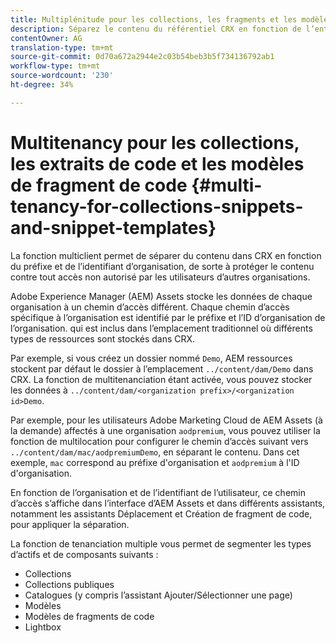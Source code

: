 ```yaml
---
title: Multiplénitude pour les collections, les fragments et les modèles de fragments de code
description: Séparez le contenu du référentiel CRX en fonction de l’entreprise cliente afin d’empêcher tout accès non autorisé.
contentOwner: AG
translation-type: tm+mt
source-git-commit: 0d70a672a2944e2c03b54beb3b5f734136792ab1
workflow-type: tm+mt
source-wordcount: '230'
ht-degree: 34%

---
```



# Multitenancy pour les collections, les extraits de code et les modèles de fragment de code {#multi-tenancy-for-collections-snippets-and-snippet-templates}

La fonction multiclient permet de séparer du contenu dans CRX en fonction du préfixe et de l’identifiant d’organisation, de sorte à protéger le contenu contre tout accès non autorisé par les utilisateurs d’autres organisations.

Adobe Experience Manager (AEM) Assets stocke les données de chaque organisation à un chemin d’accès différent. Chaque chemin d’accès spécifique à l’organisation est identifié par le préfixe et l’ID d’organisation de l’organisation.
qui est inclus dans l’emplacement traditionnel où différents types de ressources sont stockés dans CRX.

Par exemple, si vous créez un dossier nommé `Demo`, AEM ressources stockent par défaut le dossier à l’emplacement `../content/dam/Demo` dans CRX. La fonction de multitenanciation étant activée, vous pouvez stocker les données à `../content/dam/<organization prefix>/<organization id>Demo`.

Par exemple, pour les utilisateurs Adobe Marketing Cloud de AEM Assets (à la demande) affectés à une organisation `aodpremium`, vous pouvez utiliser la fonction de multilocation pour configurer le chemin d’accès suivant vers `../content/dam/mac/aodpremiumDemo`, en séparant le contenu. Dans cet exemple, `mac` correspond au préfixe d&#39;organisation et `aodpremium` à l&#39;ID d&#39;organisation.

En fonction de l’organisation et de l’identifiant de l’utilisateur, ce chemin d’accès s’affiche dans l’interface d’AEM Assets et dans différents assistants, notamment les assistants Déplacement et Création de fragment de code, pour appliquer la séparation.

La fonction de tenanciation multiple vous permet de segmenter les types d’actifs et de composants suivants :

* Collections
* Collections publiques
* Catalogues (y compris l’assistant Ajouter/Sélectionner une page)
* Modèles
* Modèles de fragments de code
* Lightbox
